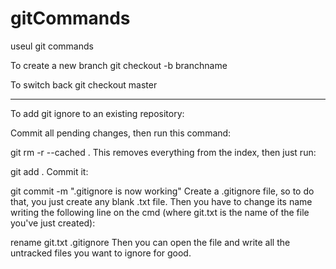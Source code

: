 # gitCommands
useul git commands

To create a new branch
git checkout -b branchname

To switch back 
git checkout master

---
To add git ignore to an existing repository:

Commit all pending changes, then run this command:

git rm -r --cached .
This removes everything from the index, then just run:

git add .
Commit it:

git commit -m ".gitignore is now working"
Create a .gitignore file, so to do that, you just create any blank .txt file.
Then you have to change its name writing the following line on the cmd (where git.txt is the name of the file you've just created):

rename git.txt .gitignore
Then you can open the file and write all the untracked files you want to ignore for good.
